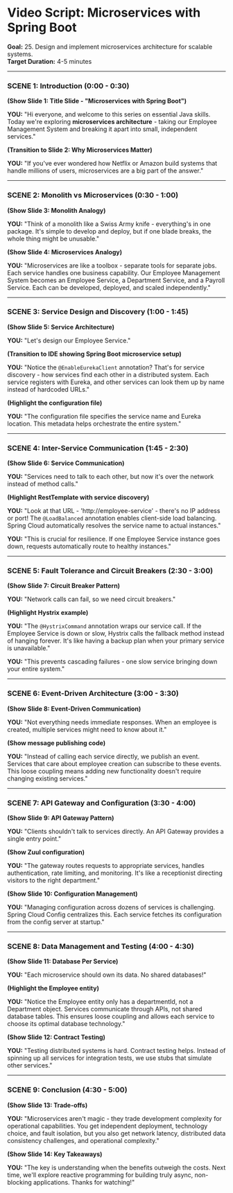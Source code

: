 # Video Script: Microservices with Spring Boot

**Goal:** 25. Design and implement microservices architecture for scalable systems.  
**Target Duration:** 4-5 minutes

---

### SCENE 1: Introduction (0:00 - 0:30)

**(Show Slide 1: Title Slide - "Microservices with Spring Boot")**

**YOU:**
"Hi everyone, and welcome to this series on essential Java skills. Today we're exploring **microservices architecture** - taking our Employee Management System and breaking it apart into small, independent services."

**(Transition to Slide 2: Why Microservices Matter)**

**YOU:**
"If you've ever wondered how Netflix or Amazon build systems that handle millions of users, microservices are a big part of the answer."

---

### SCENE 2: Monolith vs Microservices (0:30 - 1:00)

**(Show Slide 3: Monolith Analogy)**

**YOU:**
"Think of a monolith like a Swiss Army knife - everything's in one package. It's simple to develop and deploy, but if one blade breaks, the whole thing might be unusable."

**(Show Slide 4: Microservices Analogy)**

**YOU:**
"Microservices are like a toolbox - separate tools for separate jobs. Each service handles one business capability. Our Employee Management System becomes an Employee Service, a Department Service, and a Payroll Service. Each can be developed, deployed, and scaled independently."

---

### SCENE 3: Service Design and Discovery (1:00 - 1:45)

**(Show Slide 5: Service Architecture)**

**YOU:**
"Let's design our Employee Service."

**(Transition to IDE showing Spring Boot microservice setup)**

**YOU:**
"Notice the `@EnableEurekaClient` annotation? That's for service discovery - how services find each other in a distributed system. Each service registers with Eureka, and other services can look them up by name instead of hardcoded URLs."

**(Highlight the configuration file)**

**YOU:**
"The configuration file specifies the service name and Eureka location. This metadata helps orchestrate the entire system."

---

### SCENE 4: Inter-Service Communication (1:45 - 2:30)

**(Show Slide 6: Service Communication)**

**YOU:**
"Services need to talk to each other, but now it's over the network instead of method calls."

**(Highlight RestTemplate with service discovery)**

**YOU:**
"Look at that URL - 'http://employee-service' - there's no IP address or port! The `@LoadBalanced` annotation enables client-side load balancing. Spring Cloud automatically resolves the service name to actual instances."

**YOU:**
"This is crucial for resilience. If one Employee Service instance goes down, requests automatically route to healthy instances."

---

### SCENE 5: Fault Tolerance and Circuit Breakers (2:30 - 3:00)

**(Show Slide 7: Circuit Breaker Pattern)**

**YOU:**
"Network calls can fail, so we need circuit breakers."

**(Highlight Hystrix example)**

**YOU:**
"The `@HystrixCommand` annotation wraps our service call. If the Employee Service is down or slow, Hystrix calls the fallback method instead of hanging forever. It's like having a backup plan when your primary service is unavailable."

**YOU:**
"This prevents cascading failures - one slow service bringing down your entire system."

---

### SCENE 6: Event-Driven Architecture (3:00 - 3:30)

**(Show Slide 8: Event-Driven Communication)**

**YOU:**
"Not everything needs immediate responses. When an employee is created, multiple services might need to know about it."

**(Show message publishing code)**

**YOU:**
"Instead of calling each service directly, we publish an event. Services that care about employee creation can subscribe to these events. This loose coupling means adding new functionality doesn't require changing existing services."

---

### SCENE 7: API Gateway and Configuration (3:30 - 4:00)

**(Show Slide 9: API Gateway Pattern)**

**YOU:**
"Clients shouldn't talk to services directly. An API Gateway provides a single entry point."

**(Show Zuul configuration)**

**YOU:**
"The gateway routes requests to appropriate services, handles authentication, rate limiting, and monitoring. It's like a receptionist directing visitors to the right department."

**(Show Slide 10: Configuration Management)**

**YOU:**
"Managing configuration across dozens of services is challenging. Spring Cloud Config centralizes this. Each service fetches its configuration from the config server at startup."

---

### SCENE 8: Data Management and Testing (4:00 - 4:30)

**(Show Slide 11: Database Per Service)**

**YOU:**
"Each microservice should own its data. No shared databases!"

**(Highlight the Employee entity)**

**YOU:**
"Notice the Employee entity only has a departmentId, not a Department object. Services communicate through APIs, not shared database tables. This ensures loose coupling and allows each service to choose its optimal database technology."

**(Show Slide 12: Contract Testing)**

**YOU:**
"Testing distributed systems is hard. Contract testing helps. Instead of spinning up all services for integration tests, we use stubs that simulate other services."

---

### SCENE 9: Conclusion (4:30 - 5:00)

**(Show Slide 13: Trade-offs)**

**YOU:**
"Microservices aren't magic - they trade development complexity for operational capabilities. You get independent deployment, technology choice, and fault isolation, but you also get network latency, distributed data consistency challenges, and operational complexity."

**(Show Slide 14: Key Takeaways)**

**YOU:**
"The key is understanding when the benefits outweigh the costs. Next time, we'll explore reactive programming for building truly async, non-blocking applications. Thanks for watching!"